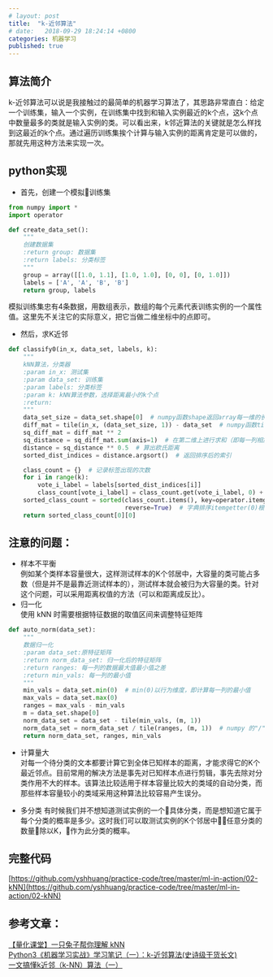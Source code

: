 ```yaml
---
# layout: post
title:  "k-近邻算法"
# date:   2018-09-29 18:24:14 +0800
categories: 机器学习
published: true
---
```

## 算法简介
k-近邻算法可以说是我接触过的最简单的机器学习算法了，其思路非常直白：给定一个训练集，输入一个实例，在训练集中找到和输入实例最近的k个点，这k个点中数量最多的类就是输入实例的类。可以看出来，k邻近算法的关键就是怎么样找到这最近的k个点。通过遍历训练集挨个计算与输入实例的距离肯定是可以做的，那就先用这种方法来实现一次。

## python实现

* 首先，创建一个模拟训练集

``` python
from numpy import *
import operator

def create_data_set():
    """
    创建数据集
    :return group: 数据集
    :return labels: 分类标签
    """
    group = array([[1.0, 1.1], [1.0, 1.0], [0, 0], [0, 1.0]])
    labels = ['A', 'A', 'B', 'B']
    return group, labels
```

模拟训练集忠有4条数据，用数组表示，数组的每个元素代表训练实例的一个属性值。这里先不关注它的实际意义，把它当做二维坐标中的点即可。

* 然后，求K近邻

```python
def classify0(in_x, data_set, labels, k):
    """
    kNN算法，分类器
    :param in_x: 测试集
    :param data_set: 训练集
    :param labels: 分类标签
    :param k: kNN算法参数，选择距离最小的k个点
    :return:
    """
    data_set_size = data_set.shape[0]  # numpy函数shape返回array每一维的长度,shape[0]即第一维的长度
    diff_mat = tile(in_x, (data_set_size, 1)) - data_set  # numpy函数tile将数组in_x在行方向上重复data_set_size次，列方向上一次
    sq_diff_mat = diff_mat ** 2
    sq_distance = sq_diff_mat.sum(axis=1)  # 在第二维上进行求和（即每一列相加,axis只能是0或1
    distance = sq_distance ** 0.5  # 算出欧氏距离
    sorted_dist_indices = distance.argsort()  # 返回排序后的索引

    class_count = {}  # 记录标签出现的次数
    for i in range(k):
        vote_i_label = labels[sorted_dist_indices[i]]
        class_count[vote_i_label] = class_count.get(vote_i_label, 0) + 1
    sorted_class_count = sorted(class_count.items(), key=operator.itemgetter(1),
                                reverse=True)  # 字典排序itemgetter(0)根据key排序，itemgetter(1)根据value排序
    return sorted_class_count[0][0]
```

## 注意的问题：  

* 样本不平衡  
例如某个类样本容量很大，这样测试样本的K个邻居中，大容量的类可能占多数（但是并不是最靠近测试样本的），测试样本就会被归为大容量的类。针对这个问题，可以采用距离权值的方法（可以和距离成反比）。
* 归一化  
使用 kNN 时需要根据特征数据的取值区间来调整特征矩阵
```python
def auto_norm(data_set):
    """
    数据归一化
    :param data_set:原特征矩阵
    :return norm_data_set: 归一化后的特征矩阵
    :return ranges: 每一列的数据最大值最小值之差
    :return min_vals: 每一列的最小值
    """
    min_vals = data_set.min(0)  # min(0)以行为维度，即计算每一列的最小值
    max_vals = data_set.max(0)
    ranges = max_vals - min_vals
    m = data_set.shape[0]
    norm_data_set = data_set - tile(min_vals, (m, 1))
    norm_data_set = norm_data_set / tile(ranges, (m, 1))  # numpy 的"/"表示矩阵的每一个元素相除，矩阵的除法用linalg.solve(matA,matB)
    return norm_data_set, ranges, min_vals
```

* 计算量大  
对每一个待分类的文本都要计算它到全体已知样本的距离，才能求得它的K个最近邻点。目前常用的解决方法是事先对已知样本点进行剪辑，事先去除对分类作用不大的样本。该算法比较适用于样本容量比较大的类域的自动分类，而那些样本容量较小的类域采用这种算法比较容易产生误分。

* 多分类
有时候我们并不想知道测试实例的一个具体分类，而是想知道它属于每个分类的概率是多少。这时我们可以取测试实例的K个邻居中任意分类的数量除以K，作为此分类的概率。

## 完整代码
[https://github.com/yshhuang/practice-code/tree/master/ml-in-action/02-kNN](https://github.com/yshhuang/practice-code/tree/master/ml-in-action/02-kNN)

## 参考文章：  
[【量化课堂】一只兔子帮你理解 kNN](https://www.joinquant.com/post/2227)  
[Python3《机器学习实战》学习笔记（一）：k-近邻算法(史诗级干货长文)](https://blog.csdn.net/c406495762/article/details/75172850)  
[一文搞懂k近邻（k-NN）算法（一）](https://zhuanlan.zhihu.com/p/25994179)